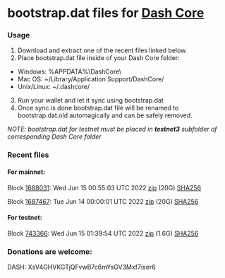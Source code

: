 # bootstrap.dat files for [Dash Core](https://github.com/dashpay/dash)

### Usage

1. Download and extract one of the recent files linked below.
2. Place bootstrap.dat file inside of your Dash Core folder:
 - Windows: %APPDATA%\DashCore\
 - Mac OS: ~/Library/Application Support/DashCore/
 - Unix/Linux: ~/.dashcore/
3. Run your wallet and let it sync using bootstrap.dat
4. Once sync is done bootstrap.dat file will be renamed to bootstrap.dat.old automagically and can be safely removed.

_NOTE: bootstrap.dat for testnet must be placed in **testnet3** subfolder of corresponding Dash Core folder_

### Recent files

#### For mainnet:

Block [1688031](https://insight.dash.org/insight/block/0000000000000005c6f971ddca5ece7449bb9c350c13529c56681f1fed1be55c): Wed Jun 15 00:55:03 UTC 2022 [zip](https://dash-bootstrap-2.ams3.digitaloceanspaces.com/mainnet/2022-06-15/bootstrap.dat.zip) (20G) [SHA256](https://dash-bootstrap-2.ams3.digitaloceanspaces.com/mainnet/2022-06-15/sha256.txt)

Block [1687467](https://insight.dash.org/insight/block/0000000000000002e4cb3af4003c4df05b764a08378aada1d3609808ae996513): Tue Jun 14 00:00:01 UTC 2022 [zip](https://dash-bootstrap.ams3.digitaloceanspaces.com/mainnet/2022-06-14/bootstrap.dat.zip) (20G) [SHA256](https://dash-bootstrap.ams3.digitaloceanspaces.com/mainnet/2022-06-14/sha256.txt)


#### For testnet:

Block [743366](https://testnet-insight.dashevo.org/insight/block/000000c37524cae1791d9bfa58235d9f2549644ce52aa67426c25d6f04eafe79): Wed Jun 15 01:39:54 UTC 2022 [zip](https://dash-bootstrap-2.ams3.digitaloceanspaces.com/testnet/2022-06-15/bootstrap.dat.zip) (1.6G) [SHA256](https://dash-bootstrap-2.ams3.digitaloceanspaces.com/testnet/2022-06-15/sha256.txt)




### Donations are welcome:

DASH: XsV4GHVKGTjQFvwB7c6mYsGV3Mxf7iser6
